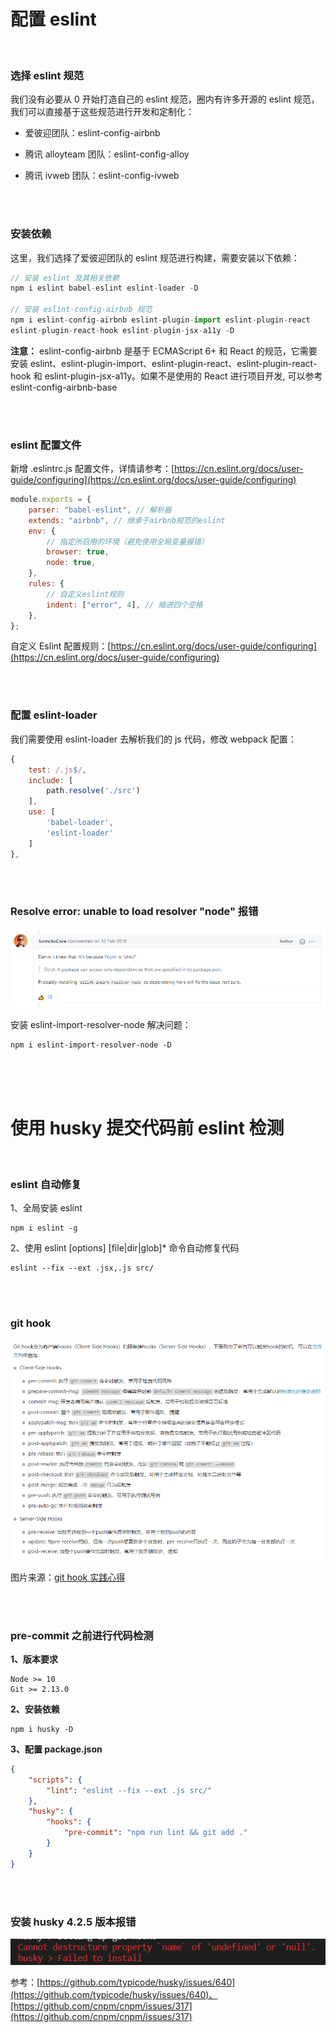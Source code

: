 # 配置 eslint

</br>

### 选择 eslint 规范

我们没有必要从 0 开始打造自己的 eslint 规范，圈内有许多开源的 eslint 规范，我们可以直接基于这些规范进行开发和定制化：

-   爱彼迎团队：eslint-config-airbnb

-   腾讯 alloyteam 团队：eslint-config-alloy

-   腾讯 ivweb 团队：eslint-config-ivweb

</br>
</br>

### 安装依赖

这里，我们选择了爱彼迎团队的 eslint 规范进行构建，需要安装以下依赖：

```javascript
// 安装 eslint 及其相关依赖
npm i eslint babel-eslint eslint-loader -D

// 安装 eslint-config-airbnb 规范
npm i eslint-config-airbnb eslint-plugin-import eslint-plugin-react
eslint-plugin-react-hook eslint-plugin-jsx-a11y -D
```

**注意：** eslint-config-airbnb 是基于 ECMAScript 6+ 和 React 的规范，它需要安装 eslint、eslint-plugin-import、eslint-plugin-react、eslint-plugin-react-hook 和 eslint-plugin-jsx-a11y。如果不是使用的 React 进行项目开发, 可以参考 eslint-config-airbnb-base

</br>
</br>

### eslint 配置文件

新增 .eslintrc.js 配置文件，详情请参考：[https://cn.eslint.org/docs/user-guide/configuring](https://cn.eslint.org/docs/user-guide/configuring)

```javascript
module.exports = {
    parser: "babel-eslint", // 解析器
    extends: "airbnb", // 继承于airbnb规范的eslint
    env: {
        // 指定所启用的环境（避免使用全局变量报错）
        browser: true,
        node: true,
    },
    rules: {
        // 自定义eslint规则
        indent: ["error", 4], // 缩进四个空格
    },
};
```

自定义 Eslint 配置规则：[https://cn.eslint.org/docs/user-guide/configuring](https://cn.eslint.org/docs/user-guide/configuring)

</br>
</br>

### 配置 eslint-loader

我们需要使用 eslint-loader 去解析我们的 js 代码，修改 webpack 配置：

```javascript
{
    test: /.js$/,
    include: [
        path.resolve('./src')
    ],
    use: [
        'babel-loader',
        'eslint-loader'
    ]
},
```

</br>
</br>

### Resolve error: unable to load resolver "node" 报错

![image](./img/error.png)

安装 eslint-import-resolver-node 解决问题：

```
npm i eslint-import-resolver-node -D

```

</br>
</br>
</br>

# 使用 husky 提交代码前 eslint 检测

</br>

### eslint 自动修复

1、全局安装 eslint

```
npm i eslint -g
```

2、使用 eslint [options] [file|dir|glob]\* 命令自动修复代码

```
eslint --fix --ext .jsx,.js src/
```

</br>
</br>

### git hook

![image](./img/hook.png)

图片来源：[git hook 实践心得](https://imweb.io/topic/5b13aa38d4c96b9b1b4c4e9d)

</br>
</br>

### pre-commit 之前进行代码检测

**1、版本要求**

```
Node >= 10
Git >= 2.13.0
```

**2、安装依赖**

```
npm i husky -D
```

**3、配置 package.json**

```json
{
    "scripts": {
        "lint": "eslint --fix --ext .js src/"
    },
    "husky": {
        "hooks": {
            "pre-commit": "npm run lint && git add ."
        }
    }
}
```

</br>
</br>

### 安装 husky 4.2.5 版本报错

![image](./img/husky.png)

参考：[https://github.com/typicode/husky/issues/640](https://github.com/typicode/husky/issues/640)、[https://github.com/cnpm/cnpm/issues/317](https://github.com/cnpm/cnpm/issues/317)

</br>
</br>
